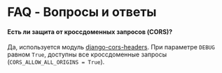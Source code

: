 # FAQ - Вопросы и ответы

#### Есть ли защита от кроссдоменных запросов (CORS)?

Да, используется модуль [django-cors-headers](https://github.com/adamchainz/django-cors-headers).
При параметре `DEBUG` равном `True`, доступны все кроссдоменные запросы (`CORS_ALLOW_ALL_ORIGINS = True`).
